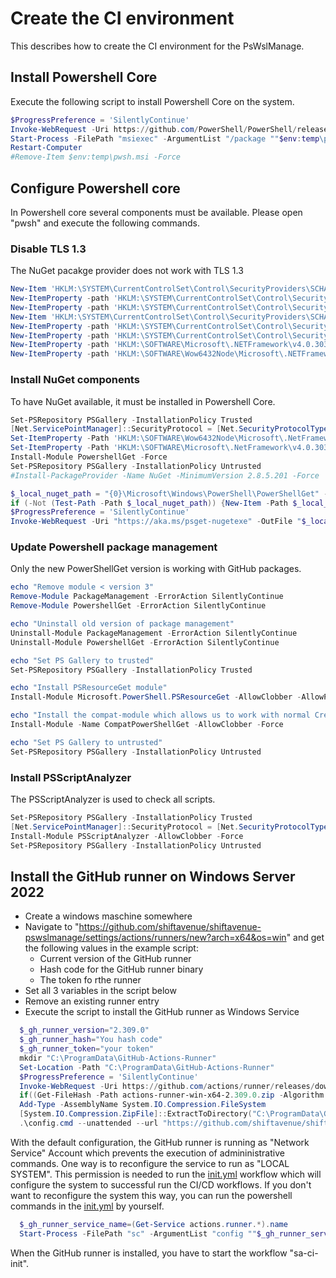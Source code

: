 # Create the CI environment

This describes how to create the CI environment for the PsWslManage.

## Install Powershell Core

Execute the following script to install Powershell Core on the system.

```powershell
$ProgressPreference = 'SilentlyContinue'
Invoke-WebRequest -Uri https://github.com/PowerShell/PowerShell/releases/download/v7.3.6/PowerShell-7.3.6-win-x64.msi -OutFile $env:temp\pwsh.msi
Start-Process -FilePath "msiexec" -ArgumentList "/package ""$env:temp\pwsh.msi"" /quiet ADD_EXPLORER_CONTEXT_MENU_OPENPOWERSHELL=0 ADD_FILE_CONTEXT_MENU_RUNPOWERSHELL=0 ENABLE_PSREMOTING=0 REGISTER_MANIFEST=1 USE_MU=0 ENABLE_MU=0 ADD_PATH=1 DISABLE_TELEMETRY=1"
Restart-Computer
#Remove-Item $env:temp\pwsh.msi -Force
```

## Configure Powershell core

In Powershell core several components must be available. Please open "pwsh" and execute the following commands.

### Disable TLS 1.3

The NuGet pacakge provider does not work with TLS 1.3

```powershell
New-Item 'HKLM:\SYSTEM\CurrentControlSet\Control\SecurityProviders\SCHANNEL\Protocols\TLS 1.3\Server' -Force | Out-Null
New-ItemProperty -path 'HKLM:\SYSTEM\CurrentControlSet\Control\SecurityProviders\SCHANNEL\Protocols\TLS 1.3\Server' -name 'Enabled' -value '0' -PropertyType 'DWord' -Force | Out-Null
New-ItemProperty -path 'HKLM:\SYSTEM\CurrentControlSet\Control\SecurityProviders\SCHANNEL\Protocols\TLS 1.3\Server' -name 'DisabledByDefault' -value 1 -PropertyType 'DWord' -Force | Out-Null
New-Item 'HKLM:\SYSTEM\CurrentControlSet\Control\SecurityProviders\SCHANNEL\Protocols\TLS 1.3\Client' -Force | Out-Null
New-ItemProperty -path 'HKLM:\SYSTEM\CurrentControlSet\Control\SecurityProviders\SCHANNEL\Protocols\TLS 1.3\Client' -name 'Enabled' -value '0' -PropertyType 'DWord' -Force | Out-Null
New-ItemProperty -path 'HKLM:\SYSTEM\CurrentControlSet\Control\SecurityProviders\SCHANNEL\Protocols\TLS 1.3\Client' -name 'DisabledByDefault' -value 1 -PropertyType 'DWord' -Force | Out-Null
New-ItemProperty -path 'HKLM:\SOFTWARE\Microsoft\.NETFramework\v4.0.30319' -Name 'SystemDefaultTlsVersions' -PropertyType 'Dword' -Value 1 -Force | Out-Null
New-ItemProperty -path 'HKLM:\SOFTWARE\Wow6432Node\Microsoft\.NETFramework\v4.0.30319' -Name 'SystemDefaultTlsVersions' -PropertyType 'Dword' -Value 1 -Force | Out-Null
```

### Install NuGet components

To have NuGet available, it must be installed in Powershell Core.

```powershell
Set-PSRepository PSGallery -InstallationPolicy Trusted
[Net.ServicePointManager]::SecurityProtocol = [Net.SecurityProtocolType]::Tls12´
Set-ItemProperty -Path 'HKLM:\SOFTWARE\Wow6432Node\Microsoft\.NetFramework\v4.0.30319' -Name 'SchUseStrongCrypto' -Value '1' -Type DWord
Set-ItemProperty -Path 'HKLM:\SOFTWARE\Microsoft\.NetFramework\v4.0.30319' -Name 'SchUseStrongCrypto' -Value '1' -Type DWord
Install-Module PowershellGet -Force
Set-PSRepository PSGallery -InstallationPolicy Untrusted
#Install-PackageProvider -Name NuGet -MinimumVersion 2.8.5.201 -Force | Out-Null

$_local_nuget_path = "{0}\Microsoft\Windows\PowerShell\PowerShellGet" -f $($env:PROGRAMDATA)
if (-Not (Test-Path -Path $_local_nuget_path)) {New-Item -Path $_local_nuget_path -ItemType Directory -Force}
$ProgressPreference = 'SilentlyContinue'
Invoke-WebRequest -Uri "https://aka.ms/psget-nugetexe" -OutFile "$_local_nuget_path\nuget.exe"
```
### Update Powershell package management

Only the new PowerShellGet version is working with GitHub packages.

```powershell
echo "Remove module < version 3"
Remove-Module PackageManagement -ErrorAction SilentlyContinue
Remove-Module PowershellGet -ErrorAction SilentlyContinue

echo "Uninstall old version of package management"
Uninstall-Module PackageManagement -ErrorAction SilentlyContinue
Uninstall-Module PowershellGet -ErrorAction SilentlyContinue

echo "Set PS Gallery to trusted"
Set-PSRepository PSGallery -InstallationPolicy Trusted

echo "Install PSResourceGet module"
Install-Module Microsoft.PowerShell.PSResourceGet -AllowClobber -AllowPrerelease -Force

echo "Install the compat-module which allows us to work with normal Credential objects"
Install-Module -Name CompatPowerShellGet -AllowClobber -Force

echo "Set PS Gallery to untrusted"
Set-PSRepository PSGallery -InstallationPolicy Untrusted
```

### Install PSScriptAnalyzer

The PSScriptAnalyzer is used to check all scripts.

```powershell
Set-PSRepository PSGallery -InstallationPolicy Trusted
[Net.ServicePointManager]::SecurityProtocol = [Net.SecurityProtocolType]::Tls12
Install-Module PSScriptAnalyzer -AllowClobber -Force
Set-PSRepository PSGallery -InstallationPolicy Untrusted
```

## Install the GitHub runner on Windows Server 2022

- Create a windows maschine somewhere
- Navigate to "https://github.com/shiftavenue/shiftavenue-pswslmanage/settings/actions/runners/new?arch=x64&os=win" and get the following values in the example script:
  - Current version of the GitHub runner
  - Hash code for the GitHub runner binary
  - The token fo rthe runner
- Set all 3 variables in the script below
- Remove an existing runner entry
- Execute the script to install the GitHub runner as Windows Service

```powershell
  $_gh_runner_version="2.309.0"
  $_gh_runner_hash="You hash code"
  $_gh_runner_token="your token"
  mkdir "C:\ProgramData\GitHub-Actions-Runner"
  Set-Location -Path "C:\ProgramData\GitHub-Actions-Runner"
  $ProgressPreference = 'SilentlyContinue'
  Invoke-WebRequest -Uri https://github.com/actions/runner/releases/download/v$($_gh_runner_version)/actions-runner-win-x64-$($_gh_runner_version).zip -OutFile actions-runner-win-x64.zip
  if((Get-FileHash -Path actions-runner-win-x64-2.309.0.zip -Algorithm SHA256).Hash.ToUpper() -ne $($_gh_runner_hash).ToUpper()){ throw 'Computed checksum did not match' }
  Add-Type -AssemblyName System.IO.Compression.FileSystem
  [System.IO.Compression.ZipFile]::ExtractToDirectory("C:\ProgramData\GitHub-Actions-Runner\actions-runner-win-x64.zip", "$PWD")
  .\config.cmd --unattended --url "https://github.com/shiftavenue/shiftavenue-pswslmanage" --token "$_gh_runner_token" --name sa-ci-win --runasservice
```

With the default configuration, the GitHub runner is running as "Network Service" Account which prevents the execution of admininistrative commands. One way is to reconfigure the service to run as "LOCAL SYSTEM". This permission is needed to run the [init.yml](./../../.github/workflows/init.yaml) workflow which will configure the system to successful run the CI/CD workflows. If you don't want to reconfigure the system this way, you can run the powershell commands in the [init.yml](./../../.github/workflows/init.yaml) by yourself.

```powershell
  $_gh_runner_service_name=(Get-Service actions.runner.*).name
  Start-Process -FilePath "sc" -ArgumentList "config ""$_gh_runner_service_name"" obj=""NT AUTHORITY\SYSTEM"" type=own"
```

When the GitHub runner is installed, you have to start the workflow "sa-ci-init".
